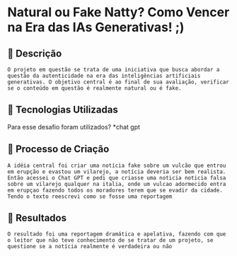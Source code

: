 
# Natural ou Fake Natty? Como Vencer na Era das IAs Generativas! ;)

## 📒 Descrição
    O projeto em questão se trata de uma iniciativa que busca abordar a questão da autenticidade na era das inteligências artificiais generativas. O objetivo central é ao final de sua avaliação, verificar se o conteúdo em questão é realmente natural ou é fake.
    
## 🤖 Tecnologias Utilizadas
Para esse desafio foram utilizados?
*chat gpt


## 🧐 Processo de Criação
    A idéia central foi criar uma notícia fake sobre um vulcão que entrou em erupção e evastou um vilarejo, a notícia deveria ser bem realista. 
    Então acessei o Chat GPT e pedi que criasse uma noticia noticia falsa sobre um vilarejo qualquer na italia, onde um vulcao adormecido entra em erupçao fazendo todos os moradores terem que se evadir da cidade.
    Tendo o texto reescrevi como se fosse uma reportagem

## 🚀 Resultados
    O resultado foi uma reportagem dramática e apelativa, fazendo com que o leitor que não teve conhecimento de se tratar de um projeto, se questione se a notícia realmente é verdadeira ou não




